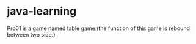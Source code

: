 # java-learning

Pro01 is a game named table game.(the function of this game is rebound between two side.)
